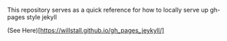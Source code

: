 This repository serves as a quick reference for how to locally serve up gh-pages style jekyll

(See Here)[https://willstall.github.io/gh_pages_jeykyll/]